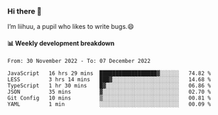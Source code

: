 ### Hi there 👋
I’m liihuu, a pupil who likes to write bugs.😄


#### 📊 Weekly development breakdown
<!--START_SECTION:waka-->

```text
From: 30 November 2022 - To: 07 December 2022

JavaScript   16 hrs 29 mins  ██████████████████▓░░░░░░   74.82 %
LESS         3 hrs 14 mins   ███▓░░░░░░░░░░░░░░░░░░░░░   14.68 %
TypeScript   1 hr 30 mins    █▓░░░░░░░░░░░░░░░░░░░░░░░   06.86 %
JSON         35 mins         ▓░░░░░░░░░░░░░░░░░░░░░░░░   02.70 %
Git Config   10 mins         ▒░░░░░░░░░░░░░░░░░░░░░░░░   00.81 %
YAML         1 min           ░░░░░░░░░░░░░░░░░░░░░░░░░   00.09 %
```

<!--END_SECTION:waka-->

<!--
**liihuu/liihuu** is a ✨ _special_ ✨ repository because its `README.md` (this file) appears on your GitHub profile.

Here are some ideas to get you started:

- 🔭 I’m currently working on ...
- 🌱 I’m currently learning ...
- 👯 I’m looking to collaborate on ...
- 🤔 I’m looking for help with ...
- 💬 Ask me about ...
- 📫 How to reach me: ...
- 😄 Pronouns: ...
- ⚡ Fun fact: ...
-->
